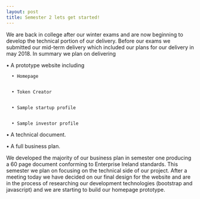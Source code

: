 ```yaml
---
layout: post
title: Semester 2 lets get started!
---
```

We are back in college after our winter exams and are now beginning to develop the technical portion of our delivery. Before our exams we submitted our mid-term delivery which included our plans for our delivery in may 2018. In summary we plan on delivering

•	A prototype website including

      •	Homepage


      •	Token Creator


      •	Sample startup profile


      •	Sample investor profile


•	A technical document.


•	A full business plan.


We developed the majority of our business plan in semester one producing a 60 page document conforming to Enterprise Ireland standards.
This semester we plan on focusing on the technical side of our project. After a meeting today we have decided on our final design for the website and are in the process of researching our development technologies (bootstrap and javascript) and we are starting to build our homepage prototype.

